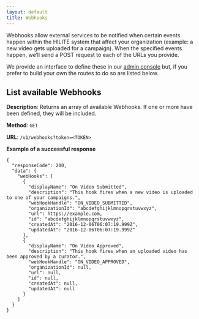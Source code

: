 ```yaml
---
layout: default
title: Webhooks
---
```


Webhooks allow external services to be notified when certain events happen within the HILITE system that affect your organization (example: a new video gets uploaded for a campaign). When the specified events happen, we’ll send a POST request to each of the URLs you provide.

We provide an interface to define these in our [admin console](https://admin.hilite.media) but, if you prefer to build your own the routes to do so are listed below. 

## List available Webhooks 

**Description**: Returns an array of available Webhooks. If one or more have been defined, they will be included. 

**Method**: `GET`

**URL**: `/v1/webhooks?token=<TOKEN>`
      
**Example of a successful response**
        
    {
      "responseCode": 200,
      "data": {
        "webHooks": [
          {
            "displayName": "On Video Submitted",
            "description": "This hook fires when a new video is uploaded to one of your campaigns.",
            "webHookHandle": "ON_VIDEO_SUBMITTED",
            "organizationId": "abcdefghijklmnopqrstuvwxyz",
            "url": https://example.com,
            "id": "abcdefghijklmnopqrstuvwxyz",
            "createdAt": "2016-12-06T06:07:19.999Z",
            "updatedAt": "2016-12-06T06:07:19.999Z"
          },
          {
            "displayName": "On Video Approved",
            "description": "This hook fires when an uploaded video has been approved by a curator.",
            "webHookHandle": "ON_VIDEO_APPROVED",
            "organizationId": null,
            "url": null,
            "id": null,
            "createdAt": null,
            "updatedAt": null
          }
        ]
      }
    }